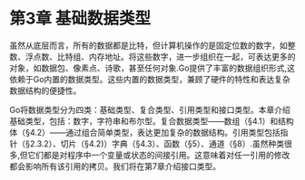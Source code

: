# 第3章 基础数据类型

虽然从底层而言，所有的数据都是比特，但计算机操作的是固定位数的数字，如整数、浮点数、比特组、内存地址。将这些数字，进一步组织在一起，可表达更多的对象，如数据包、像素点、诗歌，甚至任何对象.Go提供了丰富的数据组织形式,这依赖于Go内置的数据类型。这些内置的数据类型，兼顾了硬件的特性和表达复杂数据结构的便捷性。

Go将数据类型分为四类：基础类型、复合类型、引用类型和接口类型。本章介绍基础类型，包括：数字，字符串和布尔型。复合数据类型——数组（§4.1）和结构体（§4.2）——通过组合简单类型，表达更加复杂的数据结构。引用类型包括指针（§2.3.2）、切片（§4.2)）字典（§4.3）、函数（§5）、通道（§8）.虽然种类很多,但它们都是对程序中一个变量或状态的间接引用。这意味着对任一引用的修改都会影响所有该引用的拷贝。我们将在第7章介绍接口类型。